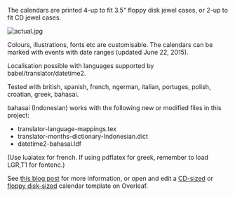 The calendars are printed 4-up to fit 3.5" floppy disk jewel cases, or 2-up to fit CD jewel cases.

![actual.jpg](https://bitbucket.org/repo/j59y5j/images/4048533618-actual.jpg)

Colours, illustrations, fonts etc are customisable. The calendars can be marked with events with date ranges (updated June 22, 2015).

Localisation possible with languages supported by babel/translator/datetime2.

Tested with british, spanish, french, ngerman, italian, portuges, polish, croatian, greek, bahasai.

bahasai (Indonesian) works with the following new or modified files in this project:
- translator-language-mappings.tex
- translator-months-dictionary-Indonesian.dict
- datetime2-bahasai.ldf

(Use lualatex for french. If using pdflatex for greek, remember to load LGR,T1 for fontenc.)

See [this blog post](https://www.overleaf.com/blog/217-a-multilingual-customisable-cd-slash-floppy-disk-jewel-case-calendar-with-latex) for more information, or open and edit a [CD-sized](https://www.overleaf.com/read/htkctjjgmxjx) or [floppy disk-sized](https://www.overleaf.com/latex/examples/desktop-calendar-fits-3-dot-5-floppy-disk-jewel-case) calendar template on Overleaf.